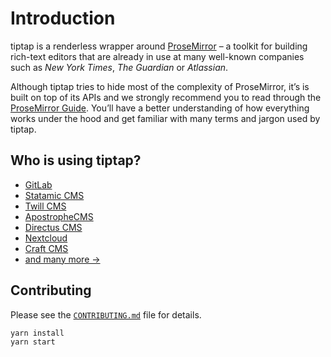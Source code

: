 # Introduction

tiptap is a <g-link to="/renderless">renderless</g-link> wrapper around [ProseMirror](https://ProseMirror.net) – a toolkit for building rich-text editors that are already in use at many well-known companies such as *New York Times*, *The Guardian* or *Atlassian*.

Although tiptap tries to hide most of the complexity of ProseMirror, it’s is built on top of its APIs and we strongly recommend you to read through the [ProseMirror Guide](https://ProseMirror.net/docs/guide/). You’ll have a better understanding of how everything works under the hood and get familiar with many terms and jargon used by tiptap.

## Who is using tiptap?
- [GitLab](https://gitlab.com)
- [Statamic CMS](https://statamic.com)
- [Twill CMS](https://twill.io)
- [ApostropheCMS](https://apostrophecms.com)
- [Directus CMS](https://directus.io)
- [Nextcloud](https://apps.nextcloud.com/apps/text)
- [Craft CMS](https://craftcms.com/)
- [and many more →](https://github.com/ueberdosis/tiptap/network/dependents?package_id=UGFja2FnZS0xMzE5OTg0ODc%3D)

## Contributing

Please see the [`CONTRIBUTING.md`](https://github.com/ueberdosis/tiptap-next/blob/main/CONTRIBUTING.md) file for details.

```bash
yarn install
yarn start
```
